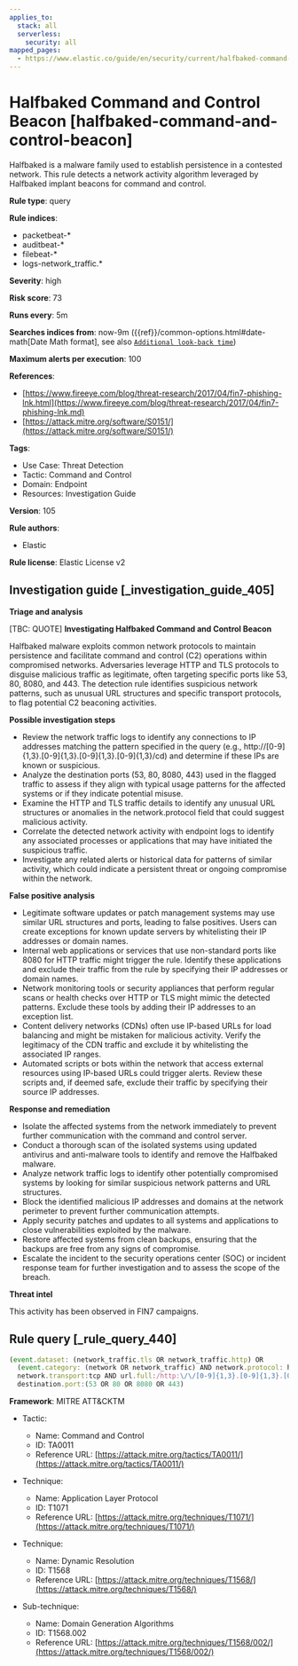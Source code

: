 ```yaml
---
applies_to:
  stack: all
  serverless:
    security: all
mapped_pages:
  - https://www.elastic.co/guide/en/security/current/halfbaked-command-and-control-beacon.html
---
```


# Halfbaked Command and Control Beacon [halfbaked-command-and-control-beacon]

Halfbaked is a malware family used to establish persistence in a contested network. This rule detects a network activity algorithm leveraged by Halfbaked implant beacons for command and control.

**Rule type**: query

**Rule indices**:

* packetbeat-*
* auditbeat-*
* filebeat-*
* logs-network_traffic.*

**Severity**: high

**Risk score**: 73

**Runs every**: 5m

**Searches indices from**: now-9m ({{ref}}/common-options.html#date-math[Date Math format], see also [`Additional look-back time`](docs-content://solutions/security/detect-and-alert/create-detection-rule.md#rule-schedule))

**Maximum alerts per execution**: 100

**References**:

* [https://www.fireeye.com/blog/threat-research/2017/04/fin7-phishing-lnk.html](https://www.fireeye.com/blog/threat-research/2017/04/fin7-phishing-lnk.md)
* [https://attack.mitre.org/software/S0151/](https://attack.mitre.org/software/S0151/)

**Tags**:

* Use Case: Threat Detection
* Tactic: Command and Control
* Domain: Endpoint
* Resources: Investigation Guide

**Version**: 105

**Rule authors**:

* Elastic

**Rule license**: Elastic License v2

## Investigation guide [_investigation_guide_405]

**Triage and analysis**

[TBC: QUOTE]
**Investigating Halfbaked Command and Control Beacon**

Halfbaked malware exploits common network protocols to maintain persistence and facilitate command and control (C2) operations within compromised networks. Adversaries leverage HTTP and TLS protocols to disguise malicious traffic as legitimate, often targeting specific ports like 53, 80, 8080, and 443. The detection rule identifies suspicious network patterns, such as unusual URL structures and specific transport protocols, to flag potential C2 beaconing activities.

**Possible investigation steps**

* Review the network traffic logs to identify any connections to IP addresses matching the pattern specified in the query (e.g., http://[0-9]{1,3}.[0-9]{1,3}.[0-9]{1,3}.[0-9]{1,3}/cd) and determine if these IPs are known or suspicious.
* Analyze the destination ports (53, 80, 8080, 443) used in the flagged traffic to assess if they align with typical usage patterns for the affected systems or if they indicate potential misuse.
* Examine the HTTP and TLS traffic details to identify any unusual URL structures or anomalies in the network.protocol field that could suggest malicious activity.
* Correlate the detected network activity with endpoint logs to identify any associated processes or applications that may have initiated the suspicious traffic.
* Investigate any related alerts or historical data for patterns of similar activity, which could indicate a persistent threat or ongoing compromise within the network.

**False positive analysis**

* Legitimate software updates or patch management systems may use similar URL structures and ports, leading to false positives. Users can create exceptions for known update servers by whitelisting their IP addresses or domain names.
* Internal web applications or services that use non-standard ports like 8080 for HTTP traffic might trigger the rule. Identify these applications and exclude their traffic from the rule by specifying their IP addresses or domain names.
* Network monitoring tools or security appliances that perform regular scans or health checks over HTTP or TLS might mimic the detected patterns. Exclude these tools by adding their IP addresses to an exception list.
* Content delivery networks (CDNs) often use IP-based URLs for load balancing and might be mistaken for malicious activity. Verify the legitimacy of the CDN traffic and exclude it by whitelisting the associated IP ranges.
* Automated scripts or bots within the network that access external resources using IP-based URLs could trigger alerts. Review these scripts and, if deemed safe, exclude their traffic by specifying their source IP addresses.

**Response and remediation**

* Isolate the affected systems from the network immediately to prevent further communication with the command and control server.
* Conduct a thorough scan of the isolated systems using updated antivirus and anti-malware tools to identify and remove the Halfbaked malware.
* Analyze network traffic logs to identify other potentially compromised systems by looking for similar suspicious network patterns and URL structures.
* Block the identified malicious IP addresses and domains at the network perimeter to prevent further communication attempts.
* Apply security patches and updates to all systems and applications to close vulnerabilities exploited by the malware.
* Restore affected systems from clean backups, ensuring that the backups are free from any signs of compromise.
* Escalate the incident to the security operations center (SOC) or incident response team for further investigation and to assess the scope of the breach.

**Threat intel**

This activity has been observed in FIN7 campaigns.


## Rule query [_rule_query_440]

```js
(event.dataset: (network_traffic.tls OR network_traffic.http) OR
  (event.category: (network OR network_traffic) AND network.protocol: http)) AND
  network.transport:tcp AND url.full:/http:\/\/[0-9]{1,3}.[0-9]{1,3}.[0-9]{1,3}.[0-9]{1,3}\/cd/ AND
  destination.port:(53 OR 80 OR 8080 OR 443)
```

**Framework**: MITRE ATT&CKTM

* Tactic:

    * Name: Command and Control
    * ID: TA0011
    * Reference URL: [https://attack.mitre.org/tactics/TA0011/](https://attack.mitre.org/tactics/TA0011/)

* Technique:

    * Name: Application Layer Protocol
    * ID: T1071
    * Reference URL: [https://attack.mitre.org/techniques/T1071/](https://attack.mitre.org/techniques/T1071/)

* Technique:

    * Name: Dynamic Resolution
    * ID: T1568
    * Reference URL: [https://attack.mitre.org/techniques/T1568/](https://attack.mitre.org/techniques/T1568/)

* Sub-technique:

    * Name: Domain Generation Algorithms
    * ID: T1568.002
    * Reference URL: [https://attack.mitre.org/techniques/T1568/002/](https://attack.mitre.org/techniques/T1568/002/)



